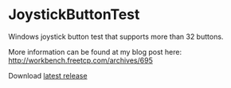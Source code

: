 JoystickButtonTest
==================

Windows joystick button test that supports more than 32 buttons.

More information can be found at my blog post here: http://workbench.freetcp.com/archives/695

Download [latest release](https://github.com/wriley/JoystickButtonTest/release/JoystickButtonTest_x86.zip)
